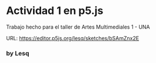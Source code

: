 # Actividad 1 en p5.js

Trabajo hecho para el taller de Artes Multimediales 1 - UNA

URL: https://editor.p5js.org/lesq/sketches/bSAmZnx2E

### by Lesq